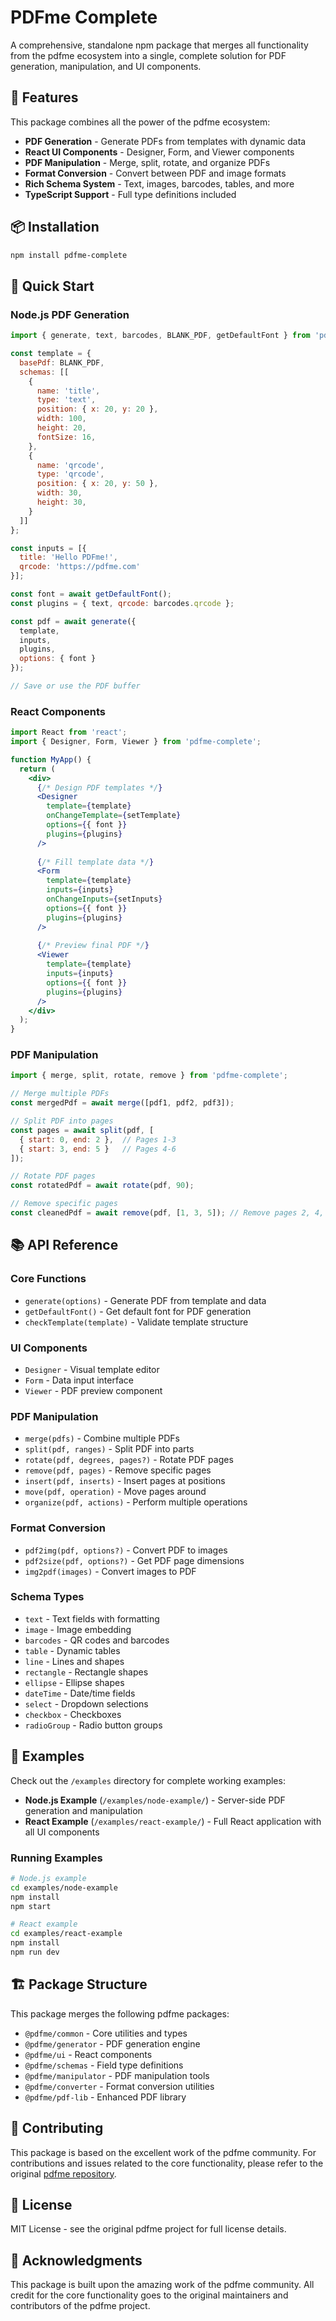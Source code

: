 # PDFme Complete

A comprehensive, standalone npm package that merges all functionality from the pdfme ecosystem into a single, complete solution for PDF generation, manipulation, and UI components.

## 🚀 Features

This package combines all the power of the pdfme ecosystem:

- **PDF Generation** - Generate PDFs from templates with dynamic data
- **React UI Components** - Designer, Form, and Viewer components
- **PDF Manipulation** - Merge, split, rotate, and organize PDFs
- **Format Conversion** - Convert between PDF and image formats
- **Rich Schema System** - Text, images, barcodes, tables, and more
- **TypeScript Support** - Full type definitions included

## 📦 Installation

```bash
npm install pdfme-complete
```

## 🎯 Quick Start

### Node.js PDF Generation

```javascript
import { generate, text, barcodes, BLANK_PDF, getDefaultFont } from 'pdfme-complete';

const template = {
  basePdf: BLANK_PDF,
  schemas: [[
    {
      name: 'title',
      type: 'text',
      position: { x: 20, y: 20 },
      width: 100,
      height: 20,
      fontSize: 16,
    },
    {
      name: 'qrcode',
      type: 'qrcode',
      position: { x: 20, y: 50 },
      width: 30,
      height: 30,
    }
  ]]
};

const inputs = [{
  title: 'Hello PDFme!',
  qrcode: 'https://pdfme.com'
}];

const font = await getDefaultFont();
const plugins = { text, qrcode: barcodes.qrcode };

const pdf = await generate({
  template,
  inputs,
  plugins,
  options: { font }
});

// Save or use the PDF buffer
```

### React Components

```jsx
import React from 'react';
import { Designer, Form, Viewer } from 'pdfme-complete';

function MyApp() {
  return (
    <div>
      {/* Design PDF templates */}
      <Designer
        template={template}
        onChangeTemplate={setTemplate}
        options={{ font }}
        plugins={plugins}
      />
      
      {/* Fill template data */}
      <Form
        template={template}
        inputs={inputs}
        onChangeInputs={setInputs}
        options={{ font }}
        plugins={plugins}
      />
      
      {/* Preview final PDF */}
      <Viewer
        template={template}
        inputs={inputs}
        options={{ font }}
        plugins={plugins}
      />
    </div>
  );
}
```

### PDF Manipulation

```javascript
import { merge, split, rotate, remove } from 'pdfme-complete';

// Merge multiple PDFs
const mergedPdf = await merge([pdf1, pdf2, pdf3]);

// Split PDF into pages
const pages = await split(pdf, [
  { start: 0, end: 2 },  // Pages 1-3
  { start: 3, end: 5 }   // Pages 4-6
]);

// Rotate PDF pages
const rotatedPdf = await rotate(pdf, 90);

// Remove specific pages
const cleanedPdf = await remove(pdf, [1, 3, 5]); // Remove pages 2, 4, 6
```

## 📚 API Reference

### Core Functions

- `generate(options)` - Generate PDF from template and data
- `getDefaultFont()` - Get default font for PDF generation
- `checkTemplate(template)` - Validate template structure

### UI Components

- `Designer` - Visual template editor
- `Form` - Data input interface  
- `Viewer` - PDF preview component

### PDF Manipulation

- `merge(pdfs)` - Combine multiple PDFs
- `split(pdf, ranges)` - Split PDF into parts
- `rotate(pdf, degrees, pages?)` - Rotate PDF pages
- `remove(pdf, pages)` - Remove specific pages
- `insert(pdf, inserts)` - Insert pages at positions
- `move(pdf, operation)` - Move pages around
- `organize(pdf, actions)` - Perform multiple operations

### Format Conversion

- `pdf2img(pdf, options?)` - Convert PDF to images
- `pdf2size(pdf, options?)` - Get PDF page dimensions
- `img2pdf(images)` - Convert images to PDF

### Schema Types

- `text` - Text fields with formatting
- `image` - Image embedding
- `barcodes` - QR codes and barcodes
- `table` - Dynamic tables
- `line` - Lines and shapes
- `rectangle` - Rectangle shapes
- `ellipse` - Ellipse shapes
- `dateTime` - Date/time fields
- `select` - Dropdown selections
- `checkbox` - Checkboxes
- `radioGroup` - Radio button groups

## 🔧 Examples

Check out the `/examples` directory for complete working examples:

- **Node.js Example** (`/examples/node-example/`) - Server-side PDF generation and manipulation
- **React Example** (`/examples/react-example/`) - Full React application with all UI components

### Running Examples

```bash
# Node.js example
cd examples/node-example
npm install
npm start

# React example  
cd examples/react-example
npm install
npm run dev
```

## 🏗️ Package Structure

This package merges the following pdfme packages:

- `@pdfme/common` - Core utilities and types
- `@pdfme/generator` - PDF generation engine
- `@pdfme/ui` - React components
- `@pdfme/schemas` - Field type definitions
- `@pdfme/manipulator` - PDF manipulation tools
- `@pdfme/converter` - Format conversion utilities
- `@pdfme/pdf-lib` - Enhanced PDF library

## 🤝 Contributing

This package is based on the excellent work of the pdfme community. For contributions and issues related to the core functionality, please refer to the original [pdfme repository](https://github.com/pdfme/pdfme).

## 📄 License

MIT License - see the original pdfme project for full license details.

## 🙏 Acknowledgments

This package is built upon the amazing work of the pdfme community. All credit for the core functionality goes to the original maintainers and contributors of the pdfme project.
